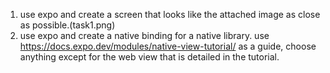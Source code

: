 1. use expo and create a screen that looks like the attached image as close as possible.(task1.png)
2. use expo and create a native binding for a native library. use https://docs.expo.dev/modules/native-view-tutorial/ as a guide, choose anything except for the web view that is detailed in the tutorial.
